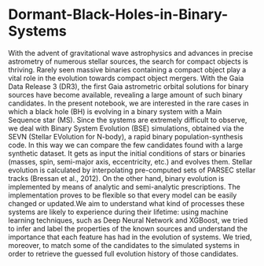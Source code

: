 # Dormant-Black-Holes-in-Binary-Systems
With the advent of gravitational wave astrophysics and advances in precise astrometry of numerous stellar sources, the search for compact objects is thriving. Rarely seen massive binaries containing a compact object play a vital role in the evolution towards compact object mergers. With the Gaia Data Release 3 (DR3), the first Gaia astrometric orbital solutions for binary sources have become available, revealing a large amount of such binary candidates. In the present notebook, we are interested in the rare cases in which a black hole (BH) is evolving in a binary system with a Main Sequence star (MS). Since the systems are extremely difficult to observe, we deal with Binary System Evolution (BSE) simulations, obtained via the SEVN (Stellar EVolution for N-body), a rapid binary population-synthesis code. In this way we can compare the few candidates found with a large synthetic dataset. It gets as input the initial conditions of stars or binaries (masses, spin, semi-major axis, eccentricity, etc.) and evolves them. Stellar evolution is calculated by interpolating pre-computed sets of PARSEC stellar tracks (Bressan et al., 2012). On the other hand, binary evolution is implemented by means of analytic and semi-analytic prescriptions. The implementation proves to be flexible so that every model can be easily changed or updated.We aim to understand what kind of processes these systems are likely to experience during their lifetime: using machine learning techniques, such as Deep Neural Network and XGBoost, we tried to infer and label the properties of the known sources and understand the importance that each feature has had in the evolution of systems. We tried, moreover, to match some of the candidates to the simulated systems in order to retrieve the guessed full evolution history of those candidates.
